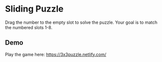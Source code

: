 # Sliding Puzzle
Drag the number to the empty slot to solve the puzzle.
Your goal is to match the numbered slots 1-8.

## Demo
Play the game here: https://3x3puzzle.netlify.com/
